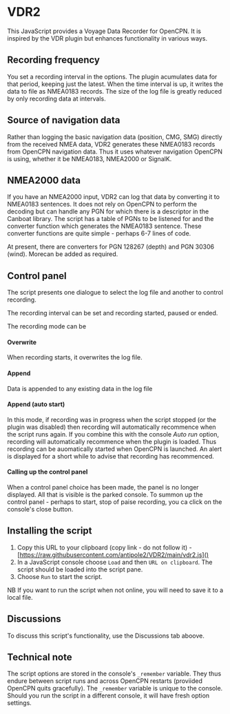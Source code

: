 # VDR2
 
This JavaScript provides a Voyage Data Recorder for OpenCPN.  It is inspired by the VDR plugin but enhances functionality in various ways.

## Recording frequency

You set a recording interval in the options.  The plugin acumulates data for that period, keeping just the latest.  When the time interval is up, it writes the data to file as NMEA0183 records.  The size of the log file is greatly reduced by only recording data at intervals.

## Source of navigation data

Rather than logging the basic navigation data (position, CMG, SMG) directly from the received NMEA data, VDR2 generates these NMEA0183 records from OpenCPN navigation data.  Thus it uses whatever navigation OpenCPN is using, whether it be NMEA0183, NMEA2000 or SignalK.

## NMEA2000 data

If you have an NMEA2000 input, VDR2 can log that data by converting it to NMEA0183 sentences.  It does not rely on OpenCPN to perform the decoding but can handle any PGN for which there is a descriptor in the Canboat library.  The script has a table of PGNs to be listened for and the converter function which generates the NMEA0183 sentence.  These converter functions are quite simple - perhaps 6-7 lines of code.

At present, there are converters for PGN 128267 (depth) and PGN 30306 (wind).  Morecan be added as required.

## Control panel

The script presents one dialogue to select the log file and another to control recording.

The recording interval can be set and recording started, paused or ended.

The recording mode can be

#### Overwrite

When recording starts, it overwrites the log file.

#### Append

Data is appended to any existing data in the log file

#### Append (auto start)

In this mode, if recording was in progress when the script stopped (or the plugin was disabled) then recording will automatically recommence when the script runs again.  If you combine this with the console _Auto run_ option, recording will automatically recommence when the plugin is loaded.  Thus recording can be auomatically started when OpenCPN is launched.  An alert is displayed for a short while to advise that recording has recommenced.

#### Calling up the control panel

When a control panel choice has been made, the panel is no longer displayed. All that is visible is the parked console.  To summon up the control panel - perhaps to start, stop of paise recording, you ca click on the console's close button.

## Installing the script

1. Copy this URL to your clipboard (copy link - do not follow it) - [https://raw.githubusercontent.com/antipole2/VDR2/main/vdr2.js]()
2. In a JavaScript console choose `Load` and then `URL on clipboard`.  The script should be loaded into the script pane.
3. Choose `Run` to start the script.

NB If you want to run the script when not online, you will need to save it to a local file.

## Discussions

To discuss this script's functionality, use the Discussions tab aboove.

## Technical note

The script options are stored in the console's `_remember` variable.  They thus endure between script runs and across OpenCPN restarts (proviided OpenCPN quits gracefully).  The `_remember` variable is unique to the console.  Should you run the script in a different console, it will have fresh option settings.
